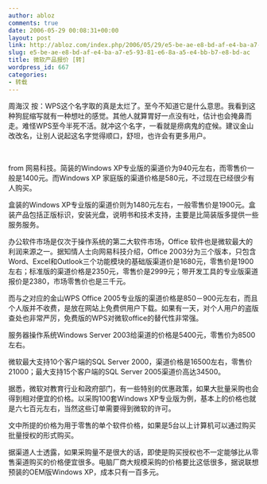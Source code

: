 ```yaml
---
author: abloz
comments: true
date: 2006-05-29 00:08:31+00:00
layout: post
link: http://abloz.com/index.php/2006/05/29/e5-be-ae-e8-bd-af-e4-ba-a7-e5-93-81-e6-8a-a5-e4-bb-b7-e8-bd-ac/
slug: e5-be-ae-e8-bd-af-e4-ba-a7-e5-93-81-e6-8a-a5-e4-bb-b7-e8-bd-ac
title: 微软产品报价 [转]
wordpress_id: 667
categories:
- 转载
---
```





周海汉 按：WPS这个名字取的真是太烂了。至今不知道它是什么意思。我看到这种狗屁缩写就有一种想吐的感觉。其他人就算胃好一点没有吐，估计也会掩鼻而走。难怪WPS至今半死不活。就冲这个名字，一看就是痨病鬼的症候。建议金山改改名，让别人说起这名字觉得顺口，舒坦，也许会有更多用户。




 




from 网易科技。简装的Windows XP专业版的渠道价为940元左右，而零售价一般是1400元。而Windows XP 家庭版的渠道价格是580元，不过现在已经很少有人购买。




盒装的Windows XP专业版的渠道价则为1480元左右，一般零售价是1900元。盒装产品包括正版标识，安装光盘，说明书和技术支持，主要是比简装版多提供一些服务服务。




办公软件市场是仅次于操作系统的第二大软件市场，Office 软件也是微软最大的利润来源之一。据知情人士向网易科技介绍，Office 2003分为三个版本，只包含 Word、Excel和Outlook三个功能模块的基础版渠道价是1680元，零售价是1900左右；标准版的渠道价格是2350元，零售价是2999元；带开发工具的专业版渠道报价是2380，市场零售价也是三千元。




而与之对应的金山WPS Office 2005专业版的渠道价格是850－900元左右，而且个人版并不收费，是放在网站上免费供用户下载。如果有一天，对个人用户的盗版查处也非常严厉，免费版的WPS对微软office的替代性非常强。




服务器操作系统Windows Server 2003给渠道的价格是5400元，零售价为8500左右。




微软最大支持10个客户端的SQL Server 2000，渠道价格是16500左右，零售价21000；最大支持15个客户端的SQL Server 2005渠道价高达34500。




据悉，微软对教育行业和政府部门，有一些特别的优惠政策，如果大批量采购也会得到相对便宜的价格。以采购100套Windows XP专业版为例，基本上的价格也就是六七百元左右，当然这些订单需要得到微软的许可。




文中所提的价格为用于零售的单个软件价格，如果是5台以上计算机可以通过购买批量授权的形式购买。




据渠道人士透露，如果采购量不是很大的话，即使是购买授权也不一定能够比从零售渠道购买的价格便宜很多。电脑厂商大规模采购的价格要比这低很多，据说联想预装的OEM版Windows XP，成本只有一百多元。
